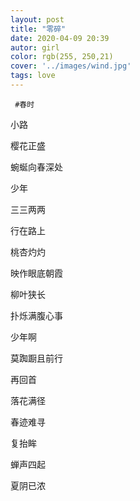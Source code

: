 ```yaml
---
layout: post
title: "零碎"
date: 2020-04-09 20:39
autor: girl
color: rgb(255, 250,21)
cover: '../images/wind.jpg'
tags: love
---
```

     #春时
小路

樱花正盛

蜿蜒向春深处

少年

三三两两

行在路上

桃杏灼灼

映作眼底朝霞

柳叶狭长

扑烁满腹心事

少年啊

莫踟蹰且前行

再回首

落花满径

春迹难寻

复抬眸

蝉声四起

夏阴已浓
